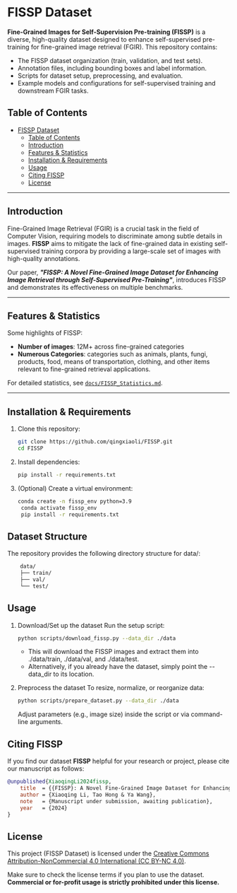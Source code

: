 # FISSP Dataset

**Fine-Grained Images for Self-Supervision Pre-training (FISSP)** is a diverse, high-quality dataset designed to enhance self-supervised pre-training for fine-grained image retrieval (FGIR). This repository contains:

- The FISSP dataset organization (train, validation, and test sets).
- Annotation files, including bounding boxes and label information.
- Scripts for dataset setup, preprocessing, and evaluation.
- Example models and configurations for self-supervised training and downstream FGIR tasks.

## Table of Contents

- [FISSP Dataset](#fissp-dataset)
  - [Table of Contents](#table-of-contents)
  - [Introduction](#introduction)
  - [Features \& Statistics](#features--statistics)
  - [Installation \& Requirements](#installation--requirements)
  - [Usage](#usage)
  - [Citing FISSP](#citing-fissp)
  - [License](#license)

---

## Introduction

Fine-Grained Image Retrieval (FGIR) is a crucial task in the field of Computer Vision, requiring models to discriminate among subtle details in images. **FISSP** aims to mitigate the lack of fine-grained data in existing self-supervised training corpora by providing a large-scale set of images with high-quality annotations.

Our paper, ***"FISSP: A Novel Fine-Grained Image Dataset for Enhancing Image Retrieval through Self-Supervised Pre-Training"***, introduces FISSP and demonstrates its effectiveness on multiple benchmarks.

---

## Features & Statistics

Some highlights of FISSP:
- **Number of images**: 12M+ across fine-grained categories
- **Numerous Categories**: categories such as animals, plants, fungi, products, food, means of transportation, clothing, and other items relevant to fine-grained retrieval applications.

For detailed statistics, see [`docs/FISSP_Statistics.md`](docs/FISSP_Statistics.md).

---

## Installation & Requirements

1. Clone this repository:
   ```bash
   git clone https://github.com/qingxiaoli/FISSP.git
   cd FISSP
   ```
2.	Install dependencies:
    ```bash
    pip install -r requirements.txt
    ```
3. (Optional) Create a virtual environment:
   ```bash
   conda create -n fissp_env python=3.9
    conda activate fissp_env
    pip install -r requirements.txt
    ```

## Dataset Structure
The repository provides the following directory structure for data/:
```bash
    data/
    ├── train/
    ├── val/
    └── test/
```

## Usage
1.	Download/Set up the dataset
    Run the setup script:
    ```bash
    python scripts/download_fissp.py --data_dir ./data
    ```
    - This will download the FISSP images and extract them into ./data/train, ./data/val, and ./data/test.
	- Alternatively, if you already have the dataset, simply point the --data_dir to its location.

2. Preprocess the dataset
To resize, normalize, or reorganize data:
    ```bash
    python scripts/prepare_dataset.py --data_dir ./data
    ```
    Adjust parameters (e.g., image size) inside the script or via command-line arguments.


## Citing FISSP

If you find our dataset **FISSP** helpful for your research or project, please cite our manuscript as follows:

```bibtex
@unpublished{XiaoqingLi2024fissp,
    title  = {{FISSP}: A Novel Fine-Grained Image Dataset for Enhancing Image Retrieval through Self-Supervised Pre-Training},
    author = {Xiaoqing Li, Tao Hong & Ya Wang},
    note   = {Manuscript under submission, awaiting publication},
    year   = {2024}
}
```

## License

This project (FISSP Dataset) is licensed under the [Creative Commons Attribution-NonCommercial 4.0 International (CC BY-NC 4.0)](https://creativecommons.org/licenses/by-nc/4.0/).

Make sure to check the license terms if you plan to use the dataset. **Commercial or for-profit usage is strictly prohibited under this license.**
